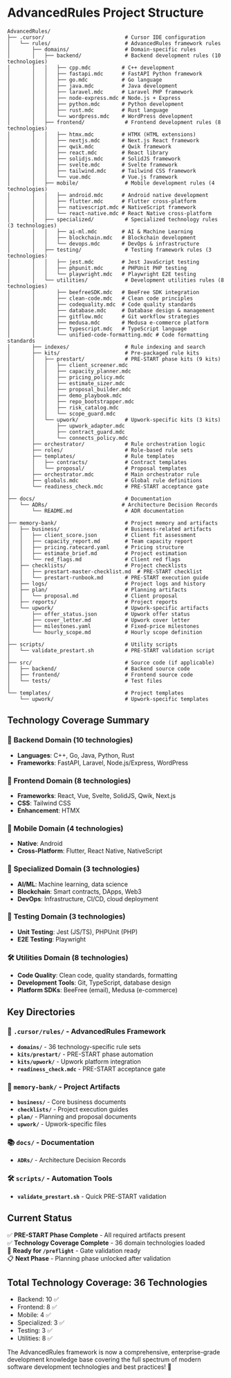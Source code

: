 # AdvancedRules Project Structure

```
AdvancedRules/
├── .cursor/                          # Cursor IDE configuration
│   └── rules/                        # AdvancedRules framework rules
│       ├── domains/                  # Domain-specific rules
│       │   ├── backend/              # Backend development rules (10 technologies)
│       │   │   ├── cpp.mdc          # C++ development
│       │   │   ├── fastapi.mdc      # FastAPI Python framework
│       │   │   ├── go.mdc           # Go language
│       │   │   ├── java.mdc         # Java development
│       │   │   ├── laravel.mdc      # Laravel PHP framework
│       │   │   ├── node-express.mdc # Node.js + Express
│       │   │   ├── python.mdc       # Python development
│       │   │   ├── rust.mdc         # Rust language
│       │   │   └── wordpress.mdc    # WordPress development
│       │   ├── frontend/             # Frontend development rules (8 technologies)
│       │   │   ├── htmx.mdc         # HTMX (HTML extensions)
│       │   │   ├── nextjs.mdc       # Next.js React framework
│       │   │   ├── qwik.mdc         # Qwik framework
│       │   │   ├── react.mdc        # React library
│       │   │   ├── solidjs.mdc      # SolidJS framework
│       │   │   ├── svelte.mdc       # Svelte framework
│       │   │   ├── tailwind.mdc     # Tailwind CSS framework
│       │   │   └── vue.mdc          # Vue.js framework
│       │   ├── mobile/               # Mobile development rules (4 technologies)
│       │   │   ├── android.mdc      # Android native development
│       │   │   ├── flutter.mdc      # Flutter cross-platform
│       │   │   ├── nativescript.mdc # NativeScript framework
│       │   │   └── react-native.mdc # React Native cross-platform
│       │   ├── specialized/          # Specialized technology rules (3 technologies)
│       │   │   ├── ai-ml.mdc        # AI & Machine Learning
│       │   │   ├── blockchain.mdc   # Blockchain development
│       │   │   └── devops.mdc       # DevOps & infrastructure
│       │   ├── testing/              # Testing framework rules (3 technologies)
│       │   │   ├── jest.mdc         # Jest JavaScript testing
│       │   │   ├── phpunit.mdc      # PHPUnit PHP testing
│       │   │   └── playwright.mdc   # Playwright E2E testing
│       │   └── utilities/            # Development utilities rules (8 technologies)
│       │       ├── beefreeSDK.mdc   # BeeFree SDK integration
│       │       ├── clean-code.mdc   # Clean code principles
│       │       ├── codequality.mdc  # Code quality standards
│       │       ├── database.mdc     # Database design & management
│       │       ├── gitflow.mdc      # Git workflow strategies
│       │       ├── medusa.mdc       # Medusa e-commerce platform
│       │       ├── typescript.mdc   # TypeScript language
│       │       └── unified-code-formatting.mdc # Code formatting standards
│       ├── indexes/                  # Rule indexing and search
│       ├── kits/                     # Pre-packaged rule kits
│       │   ├── prestart/             # PRE-START phase kits (9 kits)
│       │   │   ├── client_screener.mdc
│       │   │   ├── capacity_planner.mdc
│       │   │   ├── pricing_policy.mdc
│       │   │   ├── estimate_sizer.mdc
│       │   │   ├── proposal_builder.mdc
│       │   │   ├── demo_playbook.mdc
│       │   │   ├── repo_bootstrapper.mdc
│       │   │   ├── risk_catalog.mdc
│       │   │   └── scope_guard.mdc
│       │   └── upwork/               # Upwork-specific kits (3 kits)
│       │       ├── upwork_adapter.mdc
│       │       ├── contract_guard.mdc
│       │       └── connects_policy.mdc
│       ├── orchestrator/             # Rule orchestration logic
│       ├── roles/                    # Role-based rule sets
│       ├── templates/                # Rule templates
│       │   ├── contracts/            # Contract templates
│       │   └── proposal/             # Proposal templates
│       ├── orchestrator.mdc          # Main orchestrator rule
│       ├── globals.mdc               # Global rule definitions
│       └── readiness_check.mdc       # PRE-START acceptance gate
│
├── docs/                             # Documentation
│   └── ADRs/                        # Architecture Decision Records
│       └── README.md                 # ADR documentation
│
├── memory-bank/                      # Project memory and artifacts
│   ├── business/                     # Business-related artifacts
│   │   ├── client_score.json         # Client fit assessment
│   │   ├── capacity_report.md        # Team capacity report
│   │   ├── pricing.ratecard.yaml     # Pricing structure
│   │   ├── estimate_brief.md         # Project estimation
│   │   └── red_flags.md              # Client red flags
│   ├── checklists/                   # Project checklists
│   │   ├── prestart-master-checklist.md  # PRE-START checklist
│   │   └── prestart-runbook.md       # PRE-START execution guide
│   ├── logs/                         # Project logs and history
│   ├── plan/                         # Planning artifacts
│   │   └── proposal.md               # Client proposal
│   ├── reports/                      # Project reports
│   └── upwork/                       # Upwork-specific artifacts
│       ├── offer_status.json         # Upwork offer status
│       ├── cover_letter.md           # Upwork cover letter
│       ├── milestones.yaml           # Fixed-price milestones
│       └── hourly_scope.md           # Hourly scope definition
│
├── scripts/                          # Utility scripts
│   └── validate_prestart.sh          # PRE-START validation script
│
├── src/                              # Source code (if applicable)
│   ├── backend/                      # Backend source code
│   ├── frontend/                     # Frontend source code
│   └── tests/                        # Test files
│
└── templates/                        # Project templates
    └── upwork/                       # Upwork-specific templates
```

## Technology Coverage Summary

### 🎯 **Backend Domain (10 technologies)**
- **Languages**: C++, Go, Java, Python, Rust
- **Frameworks**: FastAPI, Laravel, Node.js/Express, WordPress

### 🎨 **Frontend Domain (8 technologies)**
- **Frameworks**: React, Vue, Svelte, SolidJS, Qwik, Next.js
- **CSS**: Tailwind CSS
- **Enhancement**: HTMX

### 📱 **Mobile Domain (4 technologies)**
- **Native**: Android
- **Cross-Platform**: Flutter, React Native, NativeScript

### 🔬 **Specialized Domain (3 technologies)**
- **AI/ML**: Machine learning, data science
- **Blockchain**: Smart contracts, DApps, Web3
- **DevOps**: Infrastructure, CI/CD, cloud deployment

### 🧪 **Testing Domain (3 technologies)**
- **Unit Testing**: Jest (JS/TS), PHPUnit (PHP)
- **E2E Testing**: Playwright

### 🛠️ **Utilities Domain (8 technologies)**
- **Code Quality**: Clean code, quality standards, formatting
- **Development Tools**: Git, TypeScript, database design
- **Platform SDKs**: BeeFree (email), Medusa (e-commerce)

## Key Directories

### 🎯 **`.cursor/rules/`** - AdvancedRules Framework
- **`domains/`** - 36 technology-specific rule sets
- **`kits/prestart/`** - PRE-START phase automation
- **`kits/upwork/`** - Upwork platform integration
- **`readiness_check.mdc`** - PRE-START acceptance gate

### 🧠 **`memory-bank/`** - Project Artifacts
- **`business/`** - Core business documents
- **`checklists/`** - Project execution guides
- **`plan/`** - Planning and proposal documents
- **`upwork/`** - Upwork-specific files

### 📚 **`docs/`** - Documentation
- **`ADRs/`** - Architecture Decision Records

### 🛠️ **`scripts/`** - Automation Tools
- **`validate_prestart.sh`** - Quick PRE-START validation

## Current Status
✅ **PRE-START Phase Complete** - All required artifacts present  
✅ **Technology Coverage Complete** - 36 domain technologies loaded  
🚀 **Ready for `/preflight`** - Gate validation ready  
📋 **Next Phase** - Planning phase unlocked after validation

## Total Technology Coverage: 36 Technologies
- Backend: 10 ✅
- Frontend: 8 ✅
- Mobile: 4 ✅
- Specialized: 3 ✅
- Testing: 3 ✅
- Utilities: 8 ✅

The AdvancedRules framework is now a comprehensive, enterprise-grade development knowledge base covering the full spectrum of modern software development technologies and best practices! 🚀
